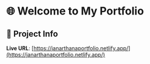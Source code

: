 # 🌐 Welcome to My Portfolio

## 🚀 Project Info

**Live URL**: [https://janarthanaportfolio.netlify.app/](https://janarthanaportfolio.netlify.app/)




